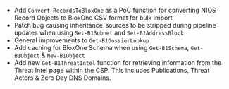 - Add `Convert-RecordsToBloxOne` as a PoC function for converting NIOS Record Objects to BloxOne CSV format for bulk import
- Patch bug causing inheritance_sources to be stripped during pipeline updates when using `Set-B1Subnet` and `Set-B1AddressBlock`
- General improvements to `Get-B1DossierLookup`
- Add caching for BloxOne Schema when using `Get-B1Schema`, `Get-B1Object` & `New-B1Object`
- Add new `Get-B1ThreatIntel` function for retrieving information from the Threat Intel page within the CSP. This includes Publications, Threat Actors & Zero Day DNS Domains.